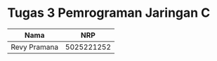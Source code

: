 # Tugas 3 Pemrograman Jaringan C

| Nama             | NRP            |
|:----------------:|:--------------:|
| Revy Pramana     | 5025221252     |
